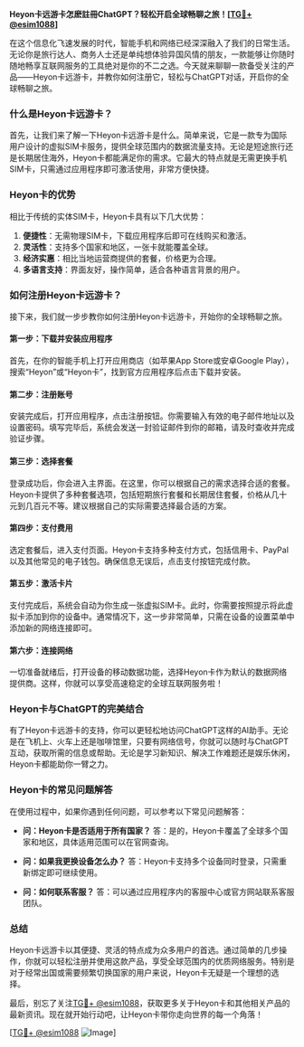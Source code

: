 **Heyon卡远游卡怎麽註冊ChatGPT？轻松开启全球畅聊之旅！[[TG💪+ @esim1088](https://t.me/s/esim1088)]**

在这个信息化飞速发展的时代，智能手机和网络已经深深融入了我们的日常生活。无论你是旅行达人、商务人士还是单纯想体验异国风情的朋友，一款能够让你随时随地畅享互联网服务的工具绝对是你的不二之选。今天就来聊聊一款备受关注的产品——Heyon卡远游卡，并教你如何注册它，轻松与ChatGPT对话，开启你的全球畅聊之旅。

### 什么是Heyon卡远游卡？

首先，让我们来了解一下Heyon卡远游卡是什么。简单来说，它是一款专为国际用户设计的虚拟SIM卡服务，提供全球范围内的数据流量支持。无论是短途旅行还是长期居住海外，Heyon卡都能满足你的需求。它最大的特点就是无需更换手机SIM卡，只需通过应用程序即可激活使用，非常方便快捷。

### Heyon卡的优势

相比于传统的实体SIM卡，Heyon卡具有以下几大优势：

1. **便捷性**：无需物理SIM卡，下载应用程序后即可在线购买和激活。
2. **灵活性**：支持多个国家和地区，一张卡就能覆盖全球。
3. **经济实惠**：相比当地运营商提供的套餐，价格更为合理。
4. **多语言支持**：界面友好，操作简单，适合各种语言背景的用户。

### 如何注册Heyon卡远游卡？

接下来，我们就一步步教你如何注册Heyon卡远游卡，开始你的全球畅聊之旅。

#### 第一步：下载并安装应用程序

首先，在你的智能手机上打开应用商店（如苹果App Store或安卓Google Play），搜索“Heyon”或“Heyon卡”，找到官方应用程序后点击下载并安装。

#### 第二步：注册账号

安装完成后，打开应用程序，点击注册按钮。你需要输入有效的电子邮件地址以及设置密码。填写完毕后，系统会发送一封验证邮件到你的邮箱，请及时查收并完成验证步骤。

#### 第三步：选择套餐

登录成功后，你会进入主界面。在这里，你可以根据自己的需求选择合适的套餐。Heyon卡提供了多种套餐选项，包括短期旅行套餐和长期居住套餐，价格从几十元到几百元不等。建议根据自己的实际需要选择最合适的方案。

#### 第四步：支付费用

选定套餐后，进入支付页面。Heyon卡支持多种支付方式，包括信用卡、PayPal以及其他常见的电子钱包。确保信息无误后，点击支付按钮完成付款。

#### 第五步：激活卡片

支付完成后，系统会自动为你生成一张虚拟SIM卡。此时，你需要按照提示将此虚拟卡添加到你的设备中。通常情况下，这一步非常简单，只需在设备的设置菜单中添加新的网络连接即可。

#### 第六步：连接网络

一切准备就绪后，打开设备的移动数据功能，选择Heyon卡作为默认的数据网络提供商。这样，你就可以享受高速稳定的全球互联网服务啦！

### Heyon卡与ChatGPT的完美结合

有了Heyon卡远游卡的支持，你可以更轻松地访问ChatGPT这样的AI助手。无论是在飞机上、火车上还是咖啡馆里，只要有网络信号，你就可以随时与ChatGPT互动，获取所需的信息或帮助。无论是学习新知识、解决工作难题还是娱乐休闲，Heyon卡都能助你一臂之力。

### Heyon卡的常见问题解答

在使用过程中，如果你遇到任何问题，可以参考以下常见问题解答：

- **问：Heyon卡是否适用于所有国家？**
  答：是的，Heyon卡覆盖了全球多个国家和地区，具体适用范围可以在官网查询。

- **问：如果我更换设备怎么办？**
  答：Heyon卡支持多个设备同时登录，只需重新绑定即可继续使用。

- **问：如何联系客服？**
  答：可以通过应用程序内的客服中心或官方网站联系客服团队。

### 总结

Heyon卡远游卡以其便捷、灵活的特点成为众多用户的首选。通过简单的几步操作，你就可以轻松注册并使用这款产品，享受全球范围内的优质网络服务。特别是对于经常出国或需要频繁切换国家的用户来说，Heyon卡无疑是一个理想的选择。

最后，别忘了关注[TG💪+ @esim1088](https://t.me/s/esim1088)，获取更多关于Heyon卡和其他相关产品的最新资讯。现在就开始行动吧，让Heyon卡带你走向世界的每一个角落！

[[TG💪+ @esim1088](https://t.me/s/esim1088) ![Image](https://i.postimg.cc/4NQfJmqS/Snipaste-2025-05-13-00-14-12.png)]